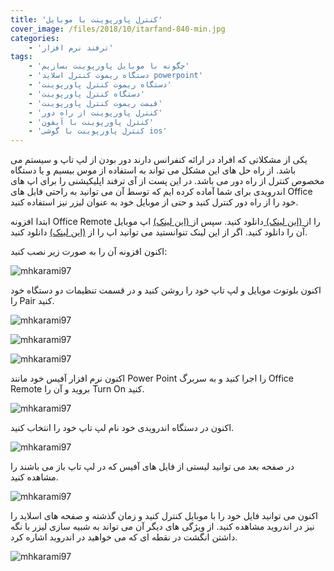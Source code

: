 ```yaml
---
title: 'کنترل پاورپوینت با موبایل'
cover_image: /files/2018/10/itarfand-840-min.jpg
categories:
    - 'ترفند نرم افزار'
tags:
    - 'چگونه با موبایل پاورپوینت بسازیم'
    - 'دستگاه ریموت کنترل اسلاید powerpoint'
    - 'دستگاه ریموت کنترل پاورپوینت'
    - 'دستگاه کنترل پاورپوینت'
    - 'قیمت ریموت کنترل پاورپوینت'
    - 'کنترل پاورپوینت از راه دور'
    - 'کنترل پاورپوینت با آیفون'
    - 'کنترل پاورپوینت با گوشی ios'
---
```


 یکی از مشکلاتی که افراد در ارائه کنفرانس دارند دور بودن از لپ تاپ و سیستم می باشد. از راه حل های این مشکل می تواند به استفاده از موس بیسیم و یا دستگاه مخصوص کنترل از راه دور می باشد. در این پست از آی ترفند اپلیکیشنی را برای اپ های اندرویدی برای شما آماده کرده ایم که توسط آن می توانید به راحتی فایل های Office خود را از راه دور کنترل کنید و حتی از موبایل خود به عنوان لیزر نیز استفاده کنید.

 ابتدا افزونه Office Remote را از[ (این لینک) ](https://www.microsoft.com/en-us/download/confirmation.aspx?id=41149)دانلود کنید. سپس از[ (این لینک)](https://www.microsoft.com/en-us/p/office-remote/9wzdncrfhx5h#activetab=pivot:overviewtab) اپ موبایل آن را دانلود کنید. اگر از این لینک تنوانستید می توانید اپ را از [(این لینک)](http://dl.androidgozar.com/apps/Office.Remote.for.Android.1.2.0.0_androidgozar.com.apk) دانلود کنید.

 اکنون افزونه آن را به صورت زیر نصب کنید:

 ![mhkarami97](/files/2018/10/itarfand-832-min.jpg)  

 اکنون بلوتوث موبایل و لپ تاپ خود را روشن کنید و در قسمت تنظیمات دو دستگاه خود را Pair کنید.

 ![mhkarami97](/files/2018/10/itarfand-834-min.jpg)  

 ![mhkarami97](/files/2018/10/itarfand-835-min.jpg)  

 ![mhkarami97](/files/2018/10/itarfand-836-min.jpg)  

 اکنون نرم افزار آفیس خود مانند Power Point را اجرا کنید و به سربرگ Office Remote بروید و آن را Turn On کنید.

 ![mhkarami97](/files/2018/10/itarfand-833-min.jpg)  

 اکنون در دستگاه اندرویدی خود نام لپ تاپ خود را انتخاب کنید.

 ![mhkarami97](/files/2018/10/itarfand-838-min.jpg)  

 در صفحه بعد می توانید لیستی از فایل های آفیس که در لپ تاپ باز می باشند را مشاهده کنید.

 ![mhkarami97](/files/2018/10/itarfand-837-min.jpg)  

 اکنون می توانید فایل خود را با موبایل کنترل کنید و زمان گذشته و صفحه های اسلاید را نیز در اندروید مشاهده کنید. از ویژگی های دیگر آن می تواند به شبیه سازی لیزر با نگه داشتن انگشت در نقطه ای که می خواهید در اندروید اشاره کرد.

 ![mhkarami97](/files/2018/10/itarfand-839-min.jpg)  